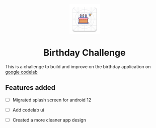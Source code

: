 <p align="center">
    <img src="app/src/main/res/mipmap-xhdpi/ic_launcher.png"/>
</p>

<h1 align="center">Birthday Challenge</h1>

This is a challenge to build and improve on the birthday application on [google codelab](https://developer.android.com/codelabs/basic-android-kotlin-training-birthday-card-app)

## Features added

- [ ]  Migrated splash screen for android 12

- [ ]  Add codelab ui

- [ ]  Created a more cleaner app design